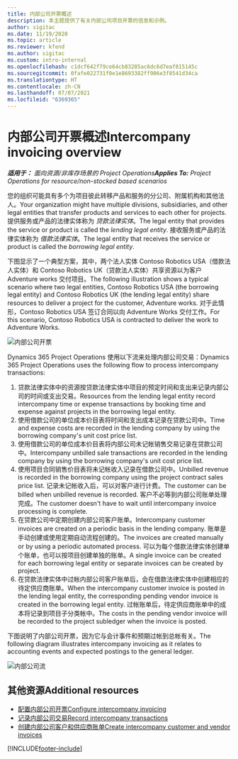 ```yaml
---
title: 内部公司开票概述
description: 本主题提供了有关内部公司项目开票的信息和示例。
author: sigitac
ms.date: 11/19/2020
ms.topic: article
ms.reviewer: kfend
ms.author: sigitac
ms.custom: intro-internal
ms.openlocfilehash: c1dcf642f79ce64cb83285ac6dc6d7eaf815145c
ms.sourcegitcommit: 0fafe022731f0e1e8693382ff906e3f8541d34ca
ms.translationtype: HT
ms.contentlocale: zh-CN
ms.lasthandoff: 07/07/2021
ms.locfileid: "6369365"
---
```

# <a name="intercompany-invoicing-overview"></a><span data-ttu-id="981c7-103">内部公司开票概述</span><span class="sxs-lookup"><span data-stu-id="981c7-103">Intercompany invoicing overview</span></span>

<span data-ttu-id="981c7-104">_**适用于：** 面向资源/非库存场景的 Project Operations_</span><span class="sxs-lookup"><span data-stu-id="981c7-104">_**Applies To:** Project Operations for resource/non-stocked based scenarios_</span></span>

<span data-ttu-id="981c7-105">您的组织可能具有多个为项目彼此转移产品和服务的分公司、附属机构和其他法人。</span><span class="sxs-lookup"><span data-stu-id="981c7-105">Your organization might have multiple divisions, subsidiaries, and other legal entities that transfer products and services to each other for projects.</span></span> <span data-ttu-id="981c7-106">提供服务或产品的法律实体称为 *贷款法律实体*。</span><span class="sxs-lookup"><span data-stu-id="981c7-106">The legal entity that provides the service or product is called the *lending legal entity*.</span></span> <span data-ttu-id="981c7-107">接收服务或产品的法律实体称为 *借款法律实体*。</span><span class="sxs-lookup"><span data-stu-id="981c7-107">The legal entity that receives the service or product is called the *borrowing legal entity*.</span></span>

<span data-ttu-id="981c7-108">下图显示了一个典型方案，其中，两个法人实体 Contoso Robotics USA（借款法人实体）和 Contoso  Robotics UK（贷款法人实体）共享资源以为客户 Adventure works 交付项目。</span><span class="sxs-lookup"><span data-stu-id="981c7-108">The following illustration shows a typical scenario where two legal entities, Contoso Robotics USA (the borrowing legal entity) and Contoso Robotics UK (the lending legal entity) share resources to deliver a project for the customer, Adventure works.</span></span> <span data-ttu-id="981c7-109">对于此情形，Contoso Robotics USA 签订合同以向 Adventure Works 交付工作。</span><span class="sxs-lookup"><span data-stu-id="981c7-109">For this scenario, Contoso Robotics USA is contracted to deliver the work to Adventure Works.</span></span>

![内部公司开票](./media/IntercompanyScenario.png) 

<span data-ttu-id="981c7-111">Dynamics 365 Project Operations 使用以下流来处理内部公司交易：</span><span class="sxs-lookup"><span data-stu-id="981c7-111">Dynamics 365 Project Operations uses the following flow to process intercompany transactions:</span></span>

1. <span data-ttu-id="981c7-112">贷款法律实体中的资源按贷款法律实体中项目的预定时间和支出来记录内部公司的时间或支出交易。</span><span class="sxs-lookup"><span data-stu-id="981c7-112">Resources from the lending legal entity record intercompany time or expense transactions by booking time and expense against projects in the borrowing legal entity.</span></span>
2. <span data-ttu-id="981c7-113">使用借款公司的单位成本价目表将时间和支出成本记录在贷款公司中。</span><span class="sxs-lookup"><span data-stu-id="981c7-113">Time and expense costs are recorded in the lending company by using the borrowing company's unit cost price list.</span></span>
3. <span data-ttu-id="981c7-114">使用借款公司的单位成本价目表将内部公司未记帐销售交易记录在贷款公司中。</span><span class="sxs-lookup"><span data-stu-id="981c7-114">Intercompany unbilled sale transactions are recorded in the lending company by using the borrowing company's unit cost price list.</span></span>
4. <span data-ttu-id="981c7-115">使用项目合同销售价目表将未记帐收入记录在借款公司中。</span><span class="sxs-lookup"><span data-stu-id="981c7-115">Unbilled revenue is recorded in the borrowing company using the project contract sales price list.</span></span> <span data-ttu-id="981c7-116">记录未记帐收入后，可以对客户进行计费。</span><span class="sxs-lookup"><span data-stu-id="981c7-116">The customer can be billed when unbilled revenue is recorded.</span></span> <span data-ttu-id="981c7-117">客户不必等到内部公司账单处理完成。</span><span class="sxs-lookup"><span data-stu-id="981c7-117">The customer doesn't have to wait until intercompany invoice processing is complete.</span></span>
5. <span data-ttu-id="981c7-118">在贷款公司中定期创建内部公司客户账单。</span><span class="sxs-lookup"><span data-stu-id="981c7-118">Intercompany customer invoices are created on a periodic basis in the lending company.</span></span> <span data-ttu-id="981c7-119">账单是手动创建或使用定期自动流程创建的。</span><span class="sxs-lookup"><span data-stu-id="981c7-119">The invoices are created manually or by using a periodic automated process.</span></span> <span data-ttu-id="981c7-120">可以为每个借款法律实体创建单个账单，也可以按项目创建单独的账单。</span><span class="sxs-lookup"><span data-stu-id="981c7-120">A single invoice can be created for each borrowing legal entity or separate invoices can be created by project.</span></span>
6. <span data-ttu-id="981c7-121">在贷款法律实体中过帐内部公司客户账单后，会在借款法律实体中创建相应的待定供应商账单。</span><span class="sxs-lookup"><span data-stu-id="981c7-121">When the intercompany customer invoice is posted in the lending legal entity, the corresponding pending vendor invoice is created in the borrowing legal entity.</span></span> <span data-ttu-id="981c7-122">过帐账单后，待定供应商账单中的成本将记录到项目子分类帐中。</span><span class="sxs-lookup"><span data-stu-id="981c7-122">The costs in the pending vendor invoice will be recorded to the project subledger when the invoice is posted.</span></span>

<span data-ttu-id="981c7-123">下图说明了内部公司开票，因为它与会计事件和预期过帐到总帐有关。</span><span class="sxs-lookup"><span data-stu-id="981c7-123">The following diagram illustrates intercompany invoicing as it relates to accounting events and expected postings to the general ledger.</span></span>

![内部公司流](./media/IntercompanyFlow.png)

## <a name="additional-resources"></a><span data-ttu-id="981c7-125">其他资源</span><span class="sxs-lookup"><span data-stu-id="981c7-125">Additional resources</span></span>

- [<span data-ttu-id="981c7-126">配置内部公司开票</span><span class="sxs-lookup"><span data-stu-id="981c7-126">Configure intercompany invoicing</span></span>](configure-intercompany-invoicing.md)
- [<span data-ttu-id="981c7-127">记录内部公司交易</span><span class="sxs-lookup"><span data-stu-id="981c7-127">Record intercompany transactions</span></span>](create-intercompany-transactions.md)
- [<span data-ttu-id="981c7-128">创建内部公司客户和供应商账单</span><span class="sxs-lookup"><span data-stu-id="981c7-128">Create intercompany customer and vendor invoices</span></span>](create-intercompany-customer-vendor-invoices.md)


[!INCLUDE[footer-include](../includes/footer-banner.md)]